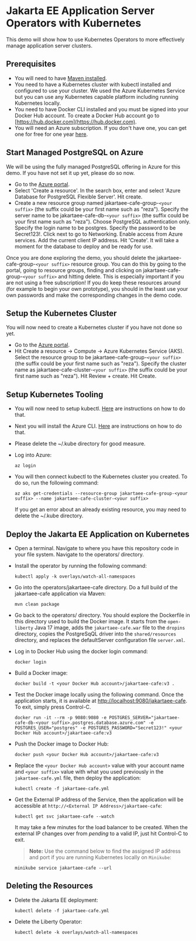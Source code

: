 # Jakarta EE Application Server Operators with Kubernetes

This demo will show how to use Kubernetes Operators to more effectively manage application server clusters.

## Prerequisites
* You will need to have [Maven installed](https://maven.apache.org/install.html).
* You need to have a Kubernetes cluster with kubectl installed and configured to use your cluster. We used the Azure Kubernetes Service but you can use any Kubernetes capable platform including running Kubernetes locally.
* You need to have Docker CLI installed and you must be signed into your Docker Hub account. To create a Docker Hub account go to [https://hub.docker.com](https://hub.docker.com).
* You will need an Azure subscription. If you don't have one, you can get one for free for one year [here](https://azure.microsoft.com/en-us/free).

## Start Managed PostgreSQL on Azure
We will be using the fully managed PostgreSQL offering in Azure for this demo. If you have not set it up yet, please do so now. 

* Go to the [Azure portal](http://portal.azure.com).
* Select 'Create a resource'. In the search box, enter and select 'Azure Database for PostgreSQL Flexible Server'. Hit create.
* Create a new resource group named jakartaee-cafe-group-`<your suffix>` (the suffix could be your first name such as "reza"). Specify the server name to be jakartaee-cafe-db-`<your suffix>` (the suffix could be your first name such as "reza"). Choose PostgreSQL authentication only. Specify the login name to be postgres. Specify the password to be Secret123!. Click next to go to Networking. Enable access from Azure services. Add the current client IP address. Hit 'Create'. It will take a moment for the database to deploy and be ready for use.

Once you are done exploring the demo, you should delete the jakartaee-cafe-group-`<your suffix>` resource group. You can do this by going to the portal, going to resource groups, finding and clicking on jakartaee-cafe-group-`<your suffix>` and hitting delete. This is especially important if you are not using a free subscription! If you do keep these resources around (for example to begin your own prototype), you should in the least use your own passwords and make the corresponding changes in the demo code.

## Setup the Kubernetes Cluster
You will now need to create a Kubernetes cluster if you have not done so yet.

* Go to the [Azure portal](http://portal.azure.com).
* Hit Create a resource -> Compute -> Azure Kubernetes Service (AKS). Select the resource group to be jakartaee-cafe-group-`<your suffix>` (the suffix could be your first name such as "reza"). Specify the cluster name as jakartaee-cafe-cluster-`<your suffix>` (the suffix could be your first name such as "reza"). Hit Review + create. Hit Create.

## Setup Kubernetes Tooling
* You will now need to setup kubectl. [Here](https://kubernetes.io/docs/tasks/tools/install-kubectl/) are instructions on how to do that.
* Next you will install the Azure CLI. [Here](https://docs.microsoft.com/en-us/cli/azure/install-azure-cli?view=azure-cli-latest) are instructions on how to do that.
* Please delete the ~/.kube directory for good measure.
* Log into Azure:

   ```
   az login
   ```
* You will then connect kubectl to the Kubernetes cluster you created. To do so, run the following command:

   ```
   az aks get-credentials --resource-group jakartaee-cafe-group-<your suffix> --name jakartaee-cafe-cluster-<your suffix>
   ```
  If you get an error about an already existing resource, you may need to delete the ~/.kube directory.

## Deploy the Jakarta EE Application on Kubernetes

* Open a terminal. Navigate to where you have this repository code in your file system. Navigate to the operators/ directory.
* Install the operator by running the following command:
   ```
   kubectl apply -k overlays/watch-all-namespaces
   ```
* Go into the operators/jakartaee-cafe directory. Do a full build of the jakartaee-cafe application via Maven:
   ```
   mvn clean package
   ```
* Go back to the operators/ directory. You should explore the Dockerfile in this directory used to build the Docker image. It starts from the `open-liberty` Java 17 image, adds the `jakartaee-cafe.war` file to the `dropins` directory, copies the PostgreSqQL driver into the `shared/resources` directory, and replaces the defaultServer configuration file `server.xml`.
* Log in to Docker Hub using the docker login command:
   ```
   docker login
   ```

* Build a Docker image:
   ```
   docker build -t <your Docker Hub account>/jakartaee-cafe:v3 .
   ```

* Test the Docker image locally using the following command. Once the application starts, it is available at [http://localhost:9080/jakartaee-cafe](http://localhost:9080/jakartaee-cafe). To exit, simply press Control-C.
   ```
   docker run -it --rm -p 9080:9080 -e POSTGRES_SERVER="jakartaee-cafe-db-<your suffix>.postgres.database.azure.com" -e POSTGRES_USER="postgres" -e POSTGRES_PASSWORD="Secret123!" <your Docker Hub account>/jakartaee-cafe:v3
   ```

* Push the Docker image to Docker Hub:
   ```
   docker push <your Docker Hub account>/jakartaee-cafe:v3
   ```

* Replace the `<your Docker Hub account>` value with your account name and `<your suffix>` value with what you used previously in the `jakartaee-cafe.yml` file, then deploy the application:
   ```
   kubectl create -f jakartaee-cafe.yml
   ```
* Get the External IP address of the Service, then the application will be accessible at `http://<External IP Address>/jakartaee-cafe`:
   ```
   kubectl get svc jakartaee-cafe --watch
   ```
  It may take a few minutes for the load balancer to be created. When the external IP changes over from *pending* to a valid IP, just hit Control-C to exit.

   > **Note:** Use the command below to find the assigned IP address and port if you are running Kubernetes locally on `Minikube`:

 	```
 	minikube service jakartaee-cafe --url
 	```

## Deleting the Resources
* Delete the Jakarta EE deployment:
   ```
   kubectl delete -f jakartaee-cafe.yml
   ```
* Delete the Liberty Operator:
   ```
   kubectl delete -k overlays/watch-all-namespaces
   ```
